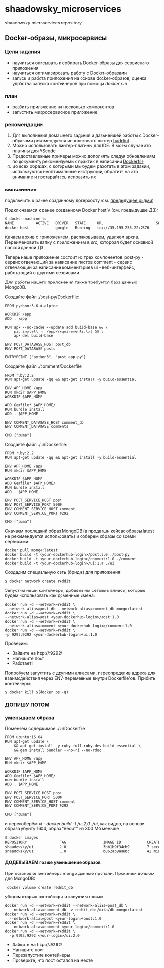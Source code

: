 # shaadowsky_microservices
shaadowsky microservices repository

## Docker-образы, микросервисы

### Цели задания

- научиться описывать и собирать Docker-образы для сервисного приложения
- научиться оптимизировать работу с Docker-образами
- запуск и работа приложения на основе docker-образов, оценка удобства запуска контейнеров при помощи _docker run_

### план

- разбить приложение на несколько компонентов
- запустить микросервисное приложение

### рекомендации

1. Для выполнения домашнего задания и дальнейшей работы с Docker-образами рекомендуется использовать линтер [hadolint](https://github.com/hadolint/hadolint)
2. Можно использовать линтер-плагины для IDE. В моем случае это плагины для VScode
3. Предоставленные примеры можно дополнять следуя обновлениям по документу рекомендуемых практик в написании [Dockerfile](https://docs.docker.com/engine/userguide/eng-image/dockerfile_best-practices/#sort-multi-line-arguments)
4. Во всех образах, с которыми мы будем работать в этом задании, используются неоптимальные инструкции, обратите на это внимание и постарайтесь исправить их

### выполнение

подключить к ранее созданному докерхосту (см. [предыдущее ридми](readme/docker-2.md))

Подключаемся к ранее созданному Docker host’у (см. предыдущее ДЗ):

```bash
$ docker-machine ls
NAME          ACTIVE   DRIVER   STATE     URL                        SWARM   DOCKER     ERRORS
docker-host   -        google   Running   tcp://35.195.255.22:2376           v19.03.8   
```

Качаем архив с приложением, распаковываем, удаляем архив. Переименовить папку с приложением в _src_, котороая будет основной папкой данной ДЗ

Теперь наше приложение состоит из трех компонентов:
post-py - сервис отвечающий за написание постов
comment - сервис отвечающий за написание комментариев
ui - веб-интерфейс, работающий с другими сервисами

Для работы нашего приложения также требуется база данных MongoDB.

Создайте файл ./post-py/Dockerfile:

```code
FROM python:3.6.0-alpine

WORKDIR /app
ADD . /app

RUN apk --no-cache --update add build-base && \
    pip install -r /app/requirements.txt && \
    apk del build-base

ENV POST_DATABASE_HOST post_db
ENV POST_DATABASE posts

ENTRYPOINT ["python3", "post_app.py"]
```

Создайте файл ./comment/Dockerfile:

```code
FROM ruby:2.2
RUN apt-get update -qq && apt-get install -y build-essential

ENV APP_HOME /app
RUN mkdir $APP_HOME
WORKDIR $APP_HOME

ADD Gemfile* $APP_HOME/
RUN bundle install
ADD . $APP_HOME

ENV COMMENT_DATABASE_HOST comment_db
ENV COMMENT_DATABASE comments

CMD ["puma"]
```

Создайте файл ./ui/Dockerfile:

```code
FROM ruby:2.2
RUN apt-get update -qq && apt-get install -y build-essential

ENV APP_HOME /app
RUN mkdir $APP_HOME

WORKDIR $APP_HOME
ADD Gemfile* $APP_HOME/
RUN bundle install
ADD . $APP_HOME

ENV POST_SERVICE_HOST post
ENV POST_SERVICE_PORT 5000
ENV COMMENT_SERVICE_HOST comment
ENV COMMENT_SERVICE_PORT 9292

CMD ["puma"]
```

Скачаем последний образ MongoDB (в продакшн кейсах образы latest не рекомендуется использовать) и соберем образы со всеми сервисами:

```
docker pull mongo:latest
docker build -t <your-dockerhub-login>/post:1.0 ./post-py
docker build -t <your-dockerhub-login>/comment:1.0 ./comment
docker build -t <your-dockerhub-login>/ui:1.0 ./ui
```

Создадим специальную сеть (бридж) для приложения:

```
$ docker network create reddit
```

Запустим наши контейнеры, добавив им сетевые алиасы, которые будем использовать как доменные имена:

```
docker run -d --network=reddit \
--network-alias=post_db --network-alias=comment_db mongo:latest
docker run -d --network=reddit \
--network-alias=post <your-dockerhub-login>/post:1.0
docker run -d --network=reddit \
--network-alias=comment <your-dockerhub-login>/comment:1.0
docker run -d --network=reddit \
-p 9292:9292 <your-dockerhub-login>/ui:1.0
```

Проверим:
- Зайдите на http://<docker-host-ip>:9292/
- Напишите пост
- Работает!

Попробуем запустить с другими алиасами, переопределив адреса для взаимодействия через ENV-переменные внутри Dockerfile'ов. Прибить контейнеры:

```
$ docker kill $(docker ps -q)
```

### ДОПИШУ ПОТОМ

### уменьшаем образа

Поменяем содержимое ./ui/Dockerfile

```code
FROM ubuntu:16.04
RUN apt-get update \
    && apt-get install -y ruby-full ruby-dev build-essential \
    && gem install bundler --no-ri --no-rdoc

ENV APP_HOME /app
RUN mkdir $APP_HOME

WORKDIR $APP_HOME
ADD Gemfile* $APP_HOME/
RUN bundle install
ADD . $APP_HOME

ENV POST_SERVICE_HOST post
ENV POST_SERVICE_PORT 5000
ENV COMMENT_SERVICE_HOST comment
ENV COMMENT_SERVICE_PORT 9292

CMD ["puma"]
```

и пересоберём ui - _docker build -t <your-login>/ui:2.0 ./ui_, как видно, на основе образа убунту 1604, образ "весит" на 300 Мб меньше

```bash
$ docker images
REPOSITORY               TAG                 IMAGE ID            CREATED             SIZE
shaadowsky/ui            2.0                 3bb1b9f34cb9        7 seconds ago       461MB
shaadowsky/ui            1.0                 b862ab9aaebc        42 minutes ago      785MB
```

#### ДОДЕЛЫВАЕМ позже уменьшение образов

При остановке контейнера mongo данные пропали. Прокинем вольюм для MongoDB:

```
 docker volume create reddit_db
```

уберем старые контейнеры и запустим новые:

```
docker run -d --network=reddit --network-alias=post_db \
  --network-alias=comment_db -v reddit_db:/data/db mongo:latest
docker run -d --network=reddit \
  --network-alias=post <your-login>/post:1.0
docker run -d --network=reddit \
  --network-alias=comment <your-login>/comment:1.0
docker run -d --network=reddit \
  -p 9292:9292 <your-login>/ui:2.0
```

- Зайдите на http://<docker-host-ip>:9292/
- Напишите пост
- Перезапустите контейнеры
- Проверьте, что пост остался на месте
